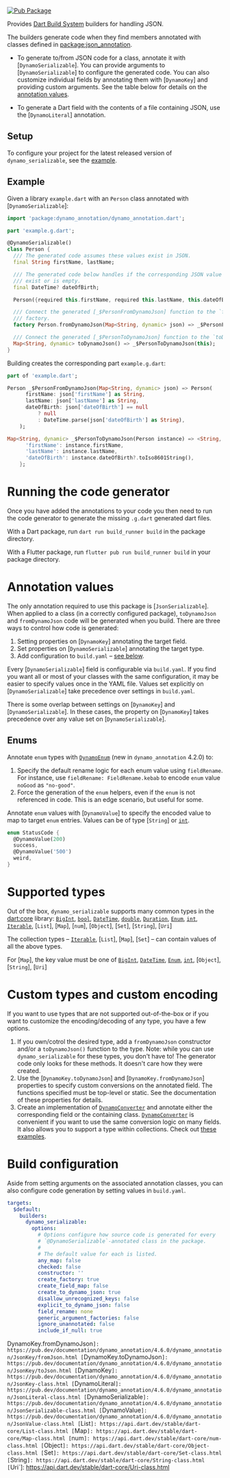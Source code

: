 <!-- This content is generated. See tool/readme/readme_template.md -->

[![Pub Package](https://img.shields.io/pub/v/json_serializable.svg)](https://pub.dev/packages/json_serializable)

Provides [Dart Build System] builders for handling JSON.

The builders generate code when they find members annotated with classes defined in [package:json_annotation].

- To generate to/from JSON code for a class, annotate it with [`DynamoSerializable`]. You can provide arguments to [`DynamoSerializable`] to configure the generated code. You can also customize individual fields by annotating them with [`DynamoKey`] and providing custom arguments. See the table below for details on the [annotation values](#annotation-values).

- To generate a Dart field with the contents of a file containing JSON, use the [`DynamoLiteral`] annotation.

## Setup

To configure your project for the latest released version of `dynamo_serializable`, see the [example].

## Example

Given a library `example.dart` with an `Person` class annotated with [`DynamoSerializable`]:

```dart
import 'package:dynamo_annotation/dynamo_annotation.dart';

part 'example.g.dart';

@DynamoSerializable()
class Person {
  /// The generated code assumes these values exist in JSON.
  final String firstName, lastName;

  /// The generated code below handles if the corresponding JSON value doesn't
  /// exist or is empty.
  final DateTime? dateOfBirth;

  Person({required this.firstName, required this.lastName, this.dateOfBirth});

  /// Connect the generated [_$PersonFromDynamoJson] function to the `fromDynamoJson`
  /// factory.
  factory Person.fromDynamoJson(Map<String, dynamic> json) => _$PersonFromDynamoJson(json);

  /// Connect the generated [_$PersonToDynamoJson] function to the `toDynamoJson` method.
  Map<String, dynamic> toDynamoJson() => _$PersonToDynamoJson(this);
}
```

Building creates the corresponding part `example.g.dart`:

```dart
part of 'example.dart';

Person _$PersonFromDynamoJson(Map<String, dynamic> json) => Person(
      firstName: json['firstName'] as String,
      lastName: json['lastName'] as String,
      dateOfBirth: json['dateOfBirth'] == null
          ? null
          : DateTime.parse(json['dateOfBirth'] as String),
    );

Map<String, dynamic> _$PersonToDynamoJson(Person instance) => <String, dynamic>{
      'firstName': instance.firstName,
      'lastName': instance.lastName,
      'dateOfBirth': instance.dateOfBirth?.toIso8601String(),
    };
```

# Running the code generator

Once you have added the annotations to your code you then need to run the code generator to generate the missing `.g.dart` generated dart files.

With a Dart package, run `dart run build_runner build` in the package directory.

With a Flutter package, run `flutter pub run build_runner build` in your package directory.

# Annotation values

The only annotation required to use this package is [`JsonSerializable`]. When applied to a class (in a correctly configured package), `toDynamoJson` and `fromDynamoJson` code will be generated when you build. There are three ways to control how code is generated:

1. Setting properties on [`DynamoKey`] annotating the target field.
1. Set properties on [`DynamoSerializable`] annotating the target type.
1. Add configuration to `build.yaml` – [see below](#build-configuration).

Every [`DynamoSerializable`] field is configurable via `build.yaml`. If you find you want all or most of your classes with the same configuration, it may be easier to specify values once in the YAML file. Values set explicitly on [`DynamoSerializable`] take precedence over settings in `build.yaml`.

There is some overlap between settings on [`DynamoKey`] and [`DynamoSerializable`]. In these cases, the property on [`DynamoKey`] takes precedence over any value set on [`DynamoSerializable`].

<!-- TODO: add an example! -->

## Enums

Annotate `enum` types with [`DynamoEnum`] (new in `dynamo_annotation` 4.2.0) to:

1. Specify the default rename logic for each enum value using `fieldRename`. For instance, use `fieldRename: FieldRename.kebab` to encode `enum` value `noGood` as `"no-good"`.
1. Force the generation of the `enum` helpers, even if the `enum` is not referenced in code. This is an edge scenario, but useful for some.

Annotate `enum` values with [`DynamoValue`] to specify the encoded value to map to target `enum` entries. Values can be of type [`String`] or [`int`].

<!-- TODO: hoist out to source code! -->

```dart
enum StatusCode {
  @DynamoValue(200)
  success,
  @DynamoValue('500')
  weird,
}
```

# Supported types

Out of the box, `dynamo_serializable` supports many common types in the [dart:core](https://api.dart.dev/stable/dart-core/dart-core-library.html) library: [`BigInt`], [`bool`], [`DateTime`], [`double`], [`Duration`], [`Enum`], [`int`], [`Iterable`], [`List`], [`Map`], [`num`], [`Object`], [`Set`], [`String`], [`Uri`]

The collection types – [`Iterable`], [`List`], [`Map`], [`Set`] – can contain values of all the above types.

For [`Map`], the key value must be one of [`BigInt`], [`DateTime`], [`Enum`], [`int`], [`Object`], [`String`], [`Uri`]

# Custom types and custom encoding

If you want to use types that are not supported out-of-the-box or if you want to customize the encoding/decoding of any type, you have a few options.

1. If you own/cotrol the desired type, add a `fromDynamoJson` constructor and/or a `toDynamoJson()` function to the type. Note: while you can use `dynamo_serializable` for these types, you don't have to! The generator code only looks for these methods. It doesn't care how they were created.
1. Use the [`DynamoKey.toDynamoJson`] and [`DynamoKey.fromDynamoJson`] properties to specify custom conversions on the annotated field. The functions specified must be top-level or static. See the documentation of these properties for details.
1. Create an implementation of [`DynamoConverter`] and annotate either the corresponding field or the containing class. [`DynamoConverter`] is convenient if you want to use the same conversion logic on many fields. It also allows you to support a type within collections. Check out [these examples](https://github.com/google/json_serializable.dart/blob/master/example/lib/json_converter_example.dart).

# Build configuration

Aside from setting arguments on the associated annotation classes, you can also configure code generation by setting values in `build.yaml`.

```yaml
targets:
  $default:
    builders:
      dynamo_serializable:
        options:
          # Options configure how source code is generated for every
          # `@DynamoSerializable`-annotated class in the package.
          #
          # The default value for each is listed.
          any_map: false
          checked: false
          constructor: ''
          create_factory: true
          create_field_map: false
          create_to_dynamo_json: true
          disallow_unrecognized_keys: false
          explicit_to_dynamo_json: false
          field_rename: none
          generic_argument_factories: false
          ignore_unannotated: false
          include_if_null: true
```

[example]: https://github.com/google/json_serializable.dart/tree/master/example
[dart build system]: https://github.com/dart-lang/build
[package:json_annotation]: https://pub.dev/packages/json_annotation
[`BigInt`]: https://api.dart.dev/stable/dart-core/BigInt-class.html
[`bool`]: https://api.dart.dev/stable/dart-core/bool-class.html
[`DateTime`]: https://api.dart.dev/stable/dart-core/DateTime-class.html
[`double`]: https://api.dart.dev/stable/dart-core/double-class.html
[`Duration`]: https://api.dart.dev/stable/dart-core/Duration-class.html
[`Enum`]: https://api.dart.dev/stable/dart-core/Enum-class.html
[`int`]: https://api.dart.dev/stable/dart-core/int-class.html
[`Iterable`]: https://api.dart.dev/stable/dart-core/Iterable-class.html
[`DynamoConverter`]: https://pub.dev/documentation/dynamo_annotation/4.6.0/dynamo_annotation/JsonConverter-class.html
[`DynamoEnum`]: https://pub.dev/documentation/dynamo_annotation/4.6.0/dynamo_annotation/JsonEnum-class.html
DynamoKey.fromDynamoJson`]: https://pub.dev/documentation/dynamo_annotation/4.6.0/dynamo_annotation/JsonKey/fromJson.html
[`DynamoKey.toDynamoJson`]: https://pub.dev/documentation/dynamo_annotation/4.6.0/dynamo_annotation/JsonKey/toJson.html
[`DynamoKey`]: https://pub.dev/documentation/dynamo_annotation/4.6.0/dynamo_annotation/JsonKey-class.html
[`DynamoLiteral`]: https://pub.dev/documentation/dynamo_annotation/4.6.0/dynamo_annotation/JsonLiteral-class.html
[`DynamoSerializable`]: https://pub.dev/documentation/dynamo_annotation/4.6.0/dynamo_annotation/JsonSerializable-class.html
[`DynamoValue`]: https://pub.dev/documentation/dynamo_annotation/4.6.0/dynamo_annotation/JsonValue-class.html
[`List`]: https://api.dart.dev/stable/dart-core/List-class.html
[`Map`]: https://api.dart.dev/stable/dart-core/Map-class.html
[`num`]: https://api.dart.dev/stable/dart-core/num-class.html
[`Object`]: https://api.dart.dev/stable/dart-core/Object-class.html
[`Set`]: https://api.dart.dev/stable/dart-core/Set-class.html
[`String`]: https://api.dart.dev/stable/dart-core/String-class.html
[`Uri`]: https://api.dart.dev/stable/dart-core/Uri-class.html
